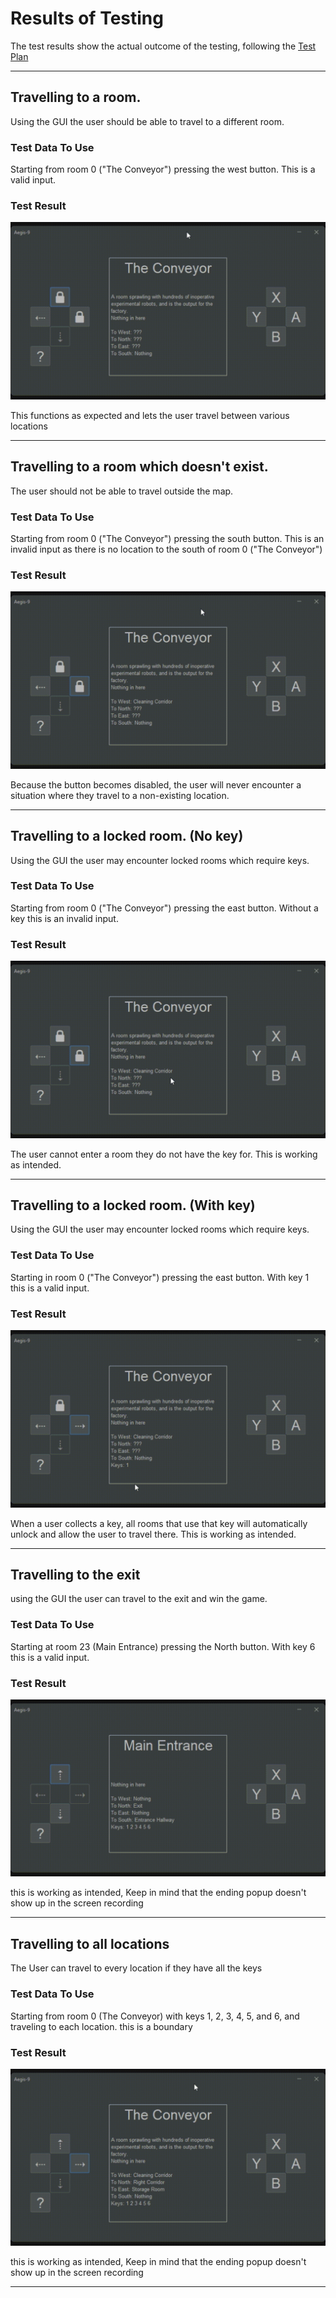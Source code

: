 # Results of Testing

The test results show the actual outcome of the testing, following the [Test Plan](test-plan.md)

---

## Travelling to a room.

Using the GUI the user should be able to travel to a different room.

### Test Data To Use

Starting from room 0 ("The Conveyor") pressing the west button. This is a valid input.

### Test Result

![Test-1](Videos/TEST-1.gif)

This functions as expected and lets the user travel between various locations

---

## Travelling to a room which doesn't exist.

The user should not be able to travel outside the map.

### Test Data To Use

Starting from room 0 ("The Conveyor") pressing the south button. This is an invalid input as there is no location to the south of room 0 ("The Conveyor")

### Test Result

![Test-2](Videos/TEST-2.gif)

Because the button becomes disabled, the user will never encounter a situation where they travel to a non-existing location.

---

## Travelling to a locked room. (No key)

Using the GUI the user may encounter locked rooms which require keys.

### Test Data To Use

Starting from room 0 ("The Conveyor") pressing the east button. Without a key this is an invalid input.

### Test Result

![Test-3](Videos/TEST-3.gif)

The user cannot enter a room they do not have the key for. This is working as intended.

---

## Travelling to a locked room. (With key)

Using the GUI the user may encounter locked rooms which require keys.

### Test Data To Use

Starting in room 0 ("The Conveyor") pressing the east button. With key 1 this is a valid input.

### Test Result

![Test-4](Videos/TEST-4.gif)

When a user collects a key, all rooms that use that key will automatically unlock and allow the user to travel there. This is working as intended.

---

## Travelling to the exit

using the GUI the user can travel to the exit and win the game.

### Test Data To Use

Starting at room 23 (Main Entrance) pressing the North button. With key 6 this is a valid input.

### Test Result

![Test-5](Videos/TEST-5.gif)

this is working as intended, Keep in mind that the ending popup doesn't show up in the screen recording

---

## Travelling to all locations

The User can travel to every location if they have all the keys

### Test Data To Use

Starting from room 0 (The Conveyor) with keys 1, 2, 3, 4, 5, and 6, and traveling to each location. this is a boundary

### Test Result

![Test-6](Videos/TEST-6.gif)

this is working as intended, Keep in mind that the ending popup doesn't show up in the screen recording

---
